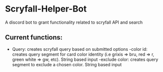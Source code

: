 # Scryfall-Helper-Bot
A discord bot to grant functionality related to scryfall API and search

## Current functions:
- Query: creates scryfall query based on submitted options
  -color id: creates query segment for card color identity (i.e grixis => bru, red => r, green white => gw, etc). String based input
  -exclude color: creates query segment to exclude a chosen color. String based input
